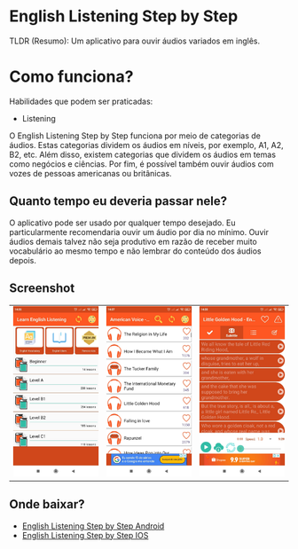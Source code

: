 # English Listening Step by Step

TLDR (Resumo): Um aplicativo para ouvir áudios variados em inglês.

# Como funciona?
Habilidades que podem ser praticadas:

 - Listening

O English Listening Step by Step funciona por meio de categorias de áudios. Estas categorias dividem os áudios em níveis, por exemplo, A1, A2, B2, etc. Além disso, existem categorias que dividem os áudios em temas como negócios e ciências. Por fim, é possível também ouvir áudios com vozes de pessoas americanas ou britânicas. 

## Quanto tempo eu deveria passar nele?

O aplicativo pode ser usado por qualquer tempo desejado. Eu particularmente recomendaria ouvir um áudio por dia no mínimo. Ouvir áudios demais talvez não seja produtivo em razão de receber muito vocabulário ao mesmo tempo e não lembrar do conteúdo dos áudios depois.

## Screenshot

<table>
  <tr>
    <td align="center">
      <a href="#">
        <img src="../screenshots/listening_step_by_step_3.jpeg" alt=""/><br>
      </a>
    </td>
    <td align="center">
      <a href="#">
        <img src="../screenshots/listening_step_by_step_1.jpeg" alt=""/><br>
      </a>
    </td>
    <td align="center">
      <a href="#">
        <img src="../screenshots/listening_step_by_step_2.jpeg" alt=""/><br>
      </a>
    </td>
</table>

## Onde baixar?

- [English Listening Step by Step Android](https://play.google.com/store/apps/details?id=com.ocoder.learn.english.free&hl=pt_BR&gl=US)
- [English Listening Step by Step IOS](https://apps.apple.com/us/app/english-listening-step-by-step/id1527768897)
